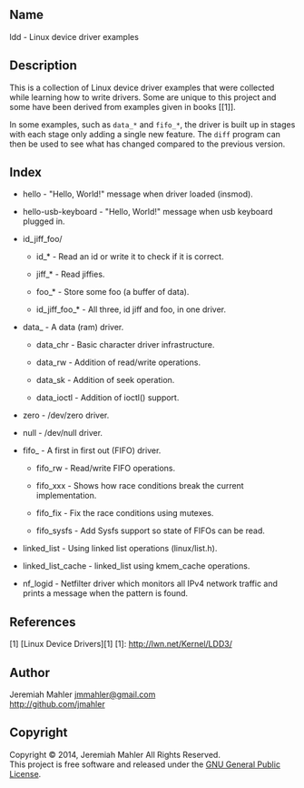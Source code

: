 ## Name

ldd - Linux device driver examples

## Description

This is a collection of Linux device driver examples that were collected
while learning how to write drivers.  Some are unique to this project
and some have been derived from examples given in books [[1]].

In some examples, such as `data_*` and `fifo_*`, the driver is built up
in stages with each stage only adding a single new feature.  The `diff`
program can then be used to see what has changed compared to the
previous version.

## Index

  - hello - "Hello, World!" message when driver loaded (insmod).

  - hello-usb-keyboard - "Hello, World!" message when usb keyboard plugged in.

  - id_jiff_foo/

	- id_* - Read an id or write it to check if it is correct.

	- jiff_* - Read jiffies.

	- foo_* - Store some foo (a buffer of data).

	- id_jiff_foo_* - All three, id jiff and foo, in one driver.

  - data_ - A data (ram) driver.

	- data_chr - Basic character driver infrastructure.

	- data_rw - Addition of read/write operations.

	- data_sk - Addition of seek operation.

	- data_ioctl - Addition of ioctl() support.

  - zero - /dev/zero driver.

  - null - /dev/null driver.

  - fifo_ - A first in first out (FIFO) driver.

	- fifo_rw - Read/write FIFO operations.

	- fifo_xxx - Shows how race conditions break the current
	  implementation.

	- fifo_fix - Fix the race conditions using mutexes.

	- fifo_sysfs - Add Sysfs support so state of FIFOs can be read.

  - linked_list - Using linked list operations (linux/list.h).

  - linked_list_cache - linked_list using kmem_cache operations.

  - nf_logid - Netfilter driver which monitors all IPv4 network
	traffic and prints a message when the pattern is found.

## References

  [1] [Linux Device Drivers][1]
  [1]: http://lwn.net/Kernel/LDD3/

## Author

Jeremiah Mahler <jmmahler@gmail.com><br>
<http://github.com/jmahler>

## Copyright

Copyright &copy; 2014, Jeremiah Mahler All Rights Reserved.<br>
This project is free software and released under
the [GNU General Public License][gpl].

  [gpl]: http://www.gnu.org/licenses/gpl.html

